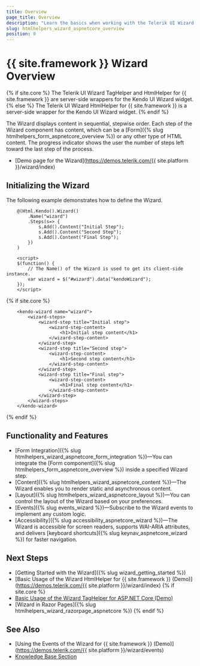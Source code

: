 ```yaml
---
title: Overview
page_title: Overview
description: "Learn the basics when working with the Telerik UI Wizard component for {{ site.framework }}."
slug: htmlhelpers_wizard_aspnetcore_overview
position: 0
---
```


# {{ site.framework }} Wizard Overview

{% if site.core %}
The Telerik UI Wizard TagHelper and HtmlHelper for {{ site.framework }} are server-side wrappers for the Kendo UI Wizard widget.
{% else %}
The Telerik UI Wizard HtmlHelper for {{ site.framework }} is a server-side wrapper for the Kendo UI Wizard widget.
{% endif %}

The Wizard displays content in sequential, stepwise order. Each step of the Wizard component has content, which can be a [Form]({% slug htmlhelpers_form_aspnetcore_overview %}) or any other type of HTML content. The progress indicator shows the user the number of steps left toward the last step of the process.

* [Demo page for the Wizard](https://demos.telerik.com/{{ site.platform }}/wizard/index)

## Initializing the Wizard

The following example demonstrates how to define the Wizard.

```HtmlHelper
    @(Html.Kendo().Wizard()
        .Name("wizard")
        .Steps(s=> {
            s.Add().Content("Initial Step");
            s.Add().Content("Second Step");
            s.Add().Content("Final Step");
        })
    )

    <script>
    $(function() {
        // The Name() of the Wizard is used to get its client-side instance.
        var wizard = $("#wizard").data("kendoWizard");
    });
    </script>
```
{% if site.core %}
```TagHelper
    <kendo-wizard name="wizard">
        <wizard-steps>
            <wizard-step title="Initial step">
                <wizard-step-content>
                    <h1>Initial step content</h1>
                </wizard-step-content>
            </wizard-step>
            <wizard-step title="Second step">
                <wizard-step-content>
                    <h1>Second step content</h1>
                </wizard-step-content>
            </wizard-step>
            <wizard-step title="Final step">
                <wizard-step-content>
                    <h1>Final step content</h1>
                </wizard-step-content>
            </wizard-step>
        </wizard-steps>
    </kendo-wizard>
```
{% endif %}

## Functionality and Features

* [Form Integration]({% slug htmlhelpers_wizard_aspnetcore_form_integration %})&mdash;You can integrate the [Form component]({% slug htmlhelpers_form_aspnetcore_overview %}) inside a specified Wizard step.
* [Content]({% slug htmlhelpers_wizard_aspnetcore_content %})&mdash;The Wizard enables you to render static and asynchronous content.
* [Layout]({% slug htmlhelpers_wizard_aspnetcore_layout %})&mdash;You can control the layout of the Wizard based on your preferences.
* [Events]({% slug events_wizard %})&mdash;Subscribe to the Wizard events to implement any custom logic.
* [Accessibility]({% slug accessibility_aspnetcore_wizard %})&mdash;The Wizard is accessible for screen readers, supports WAI-ARIA attributes, and delivers [keyboard shortcuts]({% slug keynav_aspnetcore_wizard %}) for faster navigation.

## Next Steps

* [Getting Started with the Wizard]({% slug wizard_getting_started %})
* [Basic Usage of the Wizard HtmlHelper for {{ site.framework }} (Demo)](https://demos.telerik.com/{{ site.platform }}/wizard/index)
{% if site.core %}
* [Basic Usage of the Wizard TagHelper for ASP.NET Core (Demo)](https://demos.telerik.com/aspnet-core/wizard/index)
* [Wizard in Razor Pages]({% slug htmlhelpers_wizard_razorpage_aspnetcore %})
{% endif %}

## See Also

* [Using the Events of the Wizard for {{ site.framework }} (Demo)](https://demos.telerik.com/{{ site.platform }}/wizard/events)
* [Knowledge Base Section](/knowledge-base)
